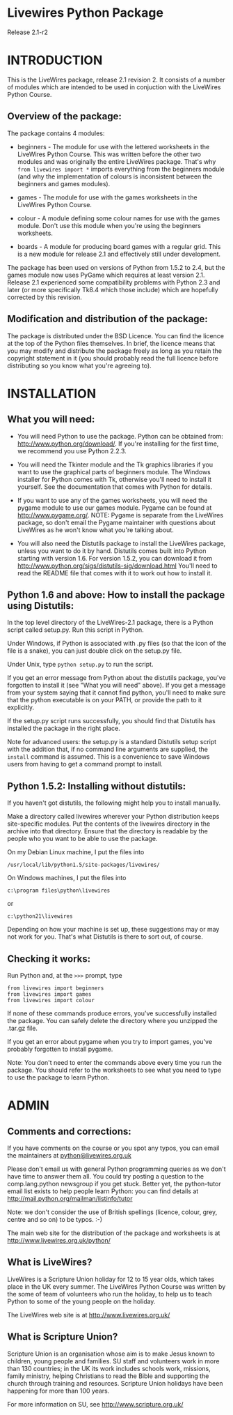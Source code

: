 # Livewires Python Package

Release 2.1-r2


# INTRODUCTION #

This is the LiveWires package, release 2.1 revision 2. It consists of a
number of modules which are intended to be used in conjuction with the
LiveWires Python Course.

Overview of the package:
------------------------

The package contains 4 modules:

* beginners - The module for use with the lettered worksheets in the
              LiveWires Python Course. This was written before the other
              two modules and was originally the entire LiveWires package.
              That's why `from livewires import *` imports everything from
              the beginners module (and why the implementation of colours
              is inconsistent between the beginners and games modules).

* games     - The module for use with the games worksheets in the
              LiveWires Python Course.

* colour    - A module defining some colour names for use with the games
              module. Don't use this module when you're using the
              beginners worksheets.

* boards    - A module for producing board games with a regular grid. This
              is a new module for release 2.1 and effectively still under
              development.

The package has been used on versions of Python from 1.5.2 to 2.4, but
the games module now uses PyGame which requires at least version 2.1.
Release 2.1 experienced some compatibility problems with Python 2.3 and
later (or more specifically Tk8.4 which those include) which are hopefully
corrected by this revision.

Modification and distribution of the package:
---------------------------------------------

The package is distributed under the BSD Licence. You can find the
licence at the top of the Python files themselves. In brief, the
licence means that you may modify and distribute the package freely as
long as you retain the copyright statement in it (you should probably
read the full licence before distributing so you know what you're
agreeing to).


# INSTALLATION #

What you will need:
-------------------

- You will need Python to use the package. Python can be obtained from:
  <http://www.python.org/download/>. If you're installing for the first
  time, we recommend you use Python 2.2.3.

- You will need the Tkinter module and the Tk graphics libraries if you
  want to use the graphical parts of beginners module.  The Windows
  installer for Python comes with Tk, otherwise you'll need to install
  it yourself. See the documentation that comes with Python for details.

- If you want to use any of the games worksheets, you will need the
  pygame module to use our games module. Pygame can be found at
  <http://www.pygame.org/>. NOTE: Pygame is separate from the LiveWires
  package, so don't email the Pygame maintainer with questions about
  LiveWires as he won't know what you're talking about.

- You will also need the Distutils package to install the LiveWires
  package, unless you want to do it by hand. Distutils comes built into
  Python starting with version 1.6. For version 1.5.2, you can download
  it from <http://www.python.org/sigs/distutils-sig/download.html>
  You'll need to read the README file that comes with it to work out
  how to install it.

Python 1.6 and above: How to install the package using Distutils:
-----------------------------------------------------------------

In the top level directory of the LiveWires-2.1 package, there
is a Python script called setup.py. Run this script in Python.

Under Windows, if Python is associated with .py files (so that the icon
of the file is a snake), you can just double click on the setup.py file.

Under Unix, type `python setup.py` to run the script.

If you get an error message from Python about the distutils package,
you've forgotten to install it (see "What you will need" above). If you
get a message from your system saying that it cannot find python, you'll
need to make sure that the python executable is on your PATH, or provide
the path to it explicitly.

If the setup.py script runs successfully, you should find that Distutils
has installed the package in the right place.

Note for advanced users: the setup.py is a standard Distutils setup
script with the addition that, if no command line arguments are
supplied, the `install` command is assumed. This is a convenience to
save Windows users from having to get a command prompt to install.

Python 1.5.2: Installing without distutils:
-------------------------------------------

If you haven't got distutils, the following might help you to install
manually.

Make a directory called livewires wherever your Python distribution
keeps site-specific modules. Put the contents of the livewires directory
in the archive into that directory. Ensure that the directory is
readable by the people who you want to be able to use the package.

On my Debian Linux machine, I put the files into

    /usr/local/lib/python1.5/site-packages/livewires/

On Windows machines, I put the files into

    c:\program files\python\livewires

or

    c:\python21\livewires

Depending on how your machine is set up, these suggestions may or may
not work for you. That's what Distutils is there to sort out, of course.

Checking it works:
------------------

Run Python and, at the `>>>` prompt, type

    from livewires import beginners
    from livewires import games
    from livewires import colour

If none of these commands produce errors, you've successfully installed
the package. You can safely delete the directory where you unzipped the
.tar.gz file.

If you get an error about pygame when you try to import games, you've
probably forgotten to install pygame.

Note: You don't need to enter the commands above every time you run the
package. You should refer to the worksheets to see what you need to
type to use the package to learn Python.


# ADMIN #

Comments and corrections:
-------------------------

If you have comments on the course or you spot any typos, you can email
the maintainers at python@livewires.org.uk

Please don't email us with general Python programming queries as we
don't have time to answer them all. You could try posting a question to
the comp.lang.python newsgroup if you get stuck. Better yet, the
python-tutor email list exists to help people learn Python: you can
find details at <http://mail.python.org/mailman/listinfo/tutor>

Note: we don't consider the use of British spellings (licence, colour,
grey, centre and so on) to be typos. :-)

The main web site for the distribution of the package and worksheets is
at <http://www.livewires.org.uk/python/>

What is LiveWires?
-------------------

LiveWires is a Scripture Union holiday for 12 to 15 year olds, which
takes place in the UK every summer. The LiveWires Python Course was
written by the some of team of volunteers who run the holiday, to help
us to teach Python to some of the young people on the holiday.

The LiveWires web site is at <http://www.livewires.org.uk/>

What is Scripture Union?
------------------------

Scripture Union is an organisation whose aim is to make Jesus known to
children, young people and families. SU staff and volunteers work in
more than 130 countries; in the UK its work includes schools work,
missions, family ministry, helping Christians to read the Bible and
supporting the church through training and resources. Scripture Union
holidays have been happening for more than 100 years.

For more information on SU, see <http://www.scripture.org.uk/>
